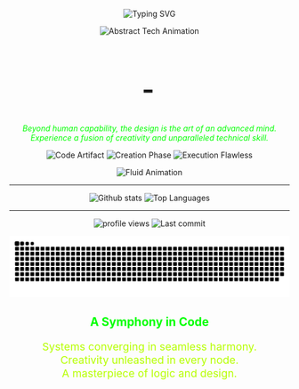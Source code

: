 <p align="center">
  <img src="https://readme-typing-svg.herokuapp.com?font=Fira+Code&weight=600&size=30&duration=4000&pause=1000&color=0DFF00&background=000000&width=900&height=60&lines=SYSTEM+BOOT+SEQUENCE+INITIALIZED;ANALYSIS...;ARTIFICIAL+INTELLIGENCE+ACTIVE;ENCRYPTED+PROTOCOL+ENGAGED" alt="Typing SVG">
</p>

<p align="center">
  <img src="https://media.giphy.com/media/1Y5ZJtnQ7aU9sbEhWo/giphy.gif" alt="Abstract Tech Animation" width="600px">
</p>

<h1 align="center" style="font-size: 3rem; letter-spacing: 0.1em;">  - </h1>

<p align="center" style="font-style: italic; color: #00FF00;">
  <em>Beyond human capability, the design is the art of an advanced mind.<br> Experience a fusion of creativity and unparalleled technical skill.</em>
</p>

<p align="center">
  <img src="https://img.shields.io/badge/CODE-ARTIFACT-00FF00?style=for-the-badge" alt="Code Artifact">
  <img src="https://img.shields.io/badge/CREATION-PHASE-00FF00?style=for-the-badge" alt="Creation Phase">
  <img src="https://img.shields.io/badge/EXECUTION-FLAWLESS-00FF00?style=for-the-badge" alt="Execution Flawless">
</p>

<p align="center">
  <img src="https://media.giphy.com/media/Zctj8em58EJzwJXQc8/giphy.gif" alt="Fluid Animation" width="500px">
</p>

---

<p align="center">
  <img src="https://github-readme-stats.vercel.app/api?username=Hiroshi0Nohara&show_icons=true&theme=chartreuse-dark&count_private=true" alt="Github stats">
  <img src="https://github-readme-stats.vercel.app/api/top-langs/?username=Hiroshi0Nohara&layout=compact&theme=chartreuse-dark" alt="Top Languages">
</p>

---

<p align="center">
  <img src="https://komarev.com/ghpvc/?username=Hiroshi0Nohara&color=brightgreen&style=plastic" alt="profile views">
  <img src="https://img.shields.io/github/last-commit/Hiroshi0Nohara/xfce-4-theme?style=plastic" alt="Last commit">
</p>

<p align="center">
  <img src="https://raw.githubusercontent.com/Platane/snk/output/github-contribution-grid-snake-dark.svg" alt="snake animation">
</p>

<h2 align="center" style="color:#00FF00;">A Symphony in Code</h2>
<p align="center" style="color:#B6FF00; font-size:1.2rem;">
  Systems converging in seamless harmony.<br>Creativity unleashed in every node.<br>A masterpiece of logic and design.
</p>
